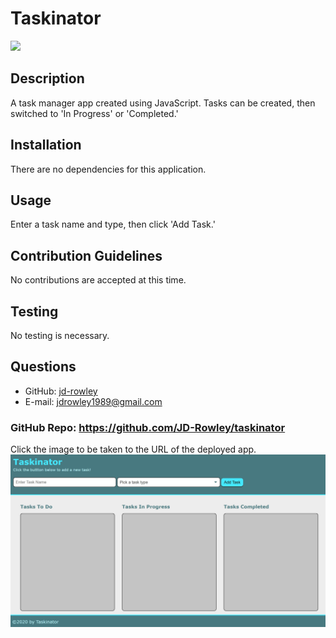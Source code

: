 # Taskinator
  
  [
    <img src="https://img.shields.io/static/v1?label=LICENSE&message=MIT&color=informational&style=for-the-badge" />
    ](https://choosealicense.com/)
  
  ## Description
  A task manager app created using JavaScript. Tasks can be created, then switched to 'In Progress' or 'Completed.'
  ## Installation
  There are no dependencies for this application.
  ## Usage
  Enter a task name and type, then click 'Add Task.'
  ## Contribution Guidelines
  No contributions are accepted at this time.
  ## Testing
  No testing is necessary.
  ## Questions
  * GitHub: [jd-rowley](http://github.com/jd-rowley)
  * E-mail: jdrowley1989@gmail.com

  ### GitHub Repo: https://github.com/JD-Rowley/taskinator
  
Click the image to be taken to the URL of the deployed app.
[![Sample Page Layout](/assets/images/taskinator.JPG)](https://jd-rowley.github.io/taskinator/)